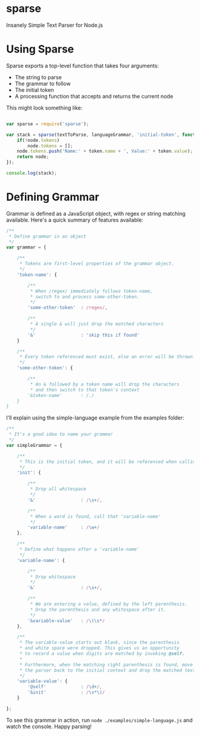 sparse
======

Insanely Simple Text Parser for Node.js

# Using Sparse

Sparse exports a top-level function that takes four arguments:

* The string to parse
* The grammar to follow
* The initial token
* A processing function that accepts and returns the current node

This might look something like:

```JavaScript

var sparse = require('sparse');

var stack = sparse(textToParse, languageGrammar, 'initial-token', function(node, token) {
	if(!node.tokens)
		node.tokens = [];
	node.tokens.push('Name:' + token.name + ', Value:' + token.value);
	return node;
});

console.log(stack);
```

# Defining Grammar

Grammar is defined as a JavaScript object, with regex or string matching available. Here's a quick summary of features available:

```JavaScript
/**
 * Define grammar in an object
 */
var grammar = {

	/**
	 * Tokens are first-level properties of the grammar object.
	 */
	'token-name': {

		/**
		 * When /regex/ immediately follows token-name,
		 * switch to and process some-other-token.
		 */
		'some-other-token'	: /regex/,

		/**
		 * A single & will just drop the matched characters
		 */
		'&'					: 'skip this if found'
	}

	/**
	 * Every token referenced must exist, else an error will be thrown.
	 */
	'some-other-token': {

		/**
		 * An & followed by a token name will drop the characters
		 * and then switch to that token's context
		'&token-name'		: /./
	}
}
```

I'll explain using the simple-language example from the examples folder:

```JavaScript
/**
 * It's a good idea to name your grammar
 */
var simpleGrammar = {

	/**
	 * This is the initial token, and it will be referenced when calling sparse.
	 */
	'init': {

		/**
		 * Drop all whitespace
		 */
		'&' 				: /\s+/,

		/**
		 * When a word is found, call that 'variable-name'
		 */
		'variable-name'		: /\w+/
	},

	/**
	 * Define what happens after a 'variable-name'
	 */
	'variable-name': {

		/**
		 * Drop whitespace
		 */
		'&'					: /\s+/,

		/**
		 * We are entering a value, defined by the left parenthesis.
		 * Drop the parenthesis and any whitespace after it.
		 */
		'&variable-value'	: /\(\s*/
	},

	/**
	 * The variable-value starts out blank, since the parenthesis
	 * and white space were dropped. This gives us an opportunity
	 * to record a value when digits are matched by invoking @self.
	 *
	 * Furthermore, when the matching right parenthesis is found, move
	 * the parser back to the initial context and drop the matched text.
	 */
	'variable-value': {
		'@self'				: /\d+/,
		'&init'				: /\s*\)/
	}

};
```

To see this grammar in action, run `node ./examples/simple-language.js` and watch the console. Happy parsing!